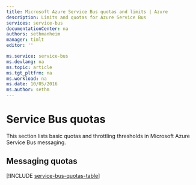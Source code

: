 ```yaml
---
title: Microsoft Azure Service Bus quotas and limits | Azure
description: Limits and quotas for Azure Service Bus
services: service-bus
documentationCenter: na
authors: sethmanheim
manager: timlt
editor: ''

ms.service: service-bus
ms.devlang: na
ms.topic: article
ms.tgt_pltfrm: na
ms.workload: na
ms.date: 10/05/2016
ms.author: sethm
---
```


# Service Bus quotas

This section lists basic quotas and throttling thresholds in Microsoft Azure Service Bus messaging.

## Messaging quotas

[!INCLUDE [service-bus-quotas-table](../../includes/service-bus-quotas-table.md)]